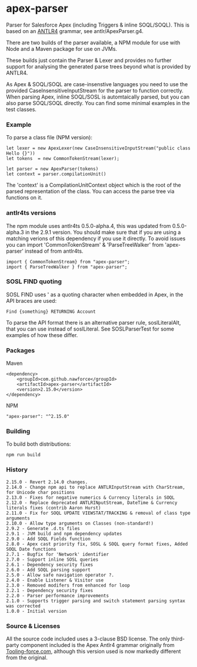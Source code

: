 apex-parser
===========

Parser for Salesforce Apex (including Triggers & inline SOQL/SOQL). This is based on an [ANTLR4](https://www.antlr.org/) grammar, see antlr/ApexParser.g4. 

There are two builds of the parser available, a NPM module for use with Node and a Maven package for use on JVMs.

These builds just contain the Parser & Lexer and provides no further support for analysing the generated parse trees beyond what is provided by ANTLR4. 

As Apex & SOQL/SOQL are case-insenstive languages you need to use the provided CaseInsensitiveInputStream for the parser to function correctly. When parsing Apex, inline SOQL/SOSL is automtaically parsed, but you can also parse SOQL/SOQL directly. You can find some minimal examples in the test classes. 

### Example
To parse a class file (NPM version):

    let lexer = new ApexLexer(new CaseInsensitiveInputStream("public class Hello {}"))
    let tokens  = new CommonTokenStream(lexer);

    let parser = new ApexParser(tokens)
    let context = parser.compilationUnit()

The 'context' is a CompilationUnitContext object which is the root of the parsed representation of the class. You can access the parse tree via functions on it.

### antlr4ts versions

The npm module uses antlr4ts 0.5.0-alpha.4, this was updated from 0.5.0-alpha.3 in the 2.9.1 version. You should make
sure that if you are using a matching verions of this dependency if you use it directly. To avoid issues you can 
import 'CommonTokenStream' & 'ParseTreeWalker' from 'apex-parser' instead of from antlr4ts.

    import { CommonTokenStream} from "apex-parser";
    import { ParseTreeWalker } from "apex-parser";

### SOSL FIND quoting
SOSL FIND uses ' as a quoting character when embedded in Apex, in the API braces are used:

    Find {something} RETURNING Account

To parse the API format there is an alternative parser rule, soslLiteralAlt, that you can use instead of soslLiteral. See SOSLParserTest for some examples of how these differ.

### Packages

Maven

    <dependency>
        <groupId>com.github.nawforce</groupId>
        <artifactId>apex-parser</artifactId>
        <version>2.15.0</version>
    </dependency>

NPM

    "apex-parser": "^2.15.0"

### Building
To build both distributions:

    npm run build

### History
    2.15.0 - Revert 2.14.0 changes.
    2.14.0 - Change npm api to replace ANTLRInputStream with CharStream, for Unicode char positions  
    2.13.0 - Fixes for negative numerics & Currency literals in SOQL 
    2.12.0 - Replace deprecated ANTLRINputStream, DateTime & Currency literals fixes (contrib Aaron Hurst) 
    2.11.0 - Fix for SOQL UPDATE VIEWSTAT/TRACKING & removal of class type arguments
    2.10.0 - Allow type arguments on Classes (non-standard!)
    2.9.2 - Generate .d.ts files 
    2.9.1 - JVM build and npm dependency updates
    2.9.0 - Add SOQL Fields function
    2.8.0 - Apex cast priority fix, SOSL & SOQL query format fixes, Added SOQL Date functions 
    2.7.1 - Bugfix for 'Network' identifier
    2.7.0 - Support inline SOSL queries
    2.6.1 - Dependency security fixes
    2.6.0 - Add SOQL parsing support
    2.5.0 - Allow safe navigation operator ?.
    2.4.0 - Enable Listener & Visitor use
    2.3.0 - Removed modifers from enhanced for loop
    2.2.1 - Dependency security fixes
    2.2.0 - Parser performance improvements
    2.1.0 - Supports trigger parsing and switch statement parsing syntax was corrected
    1.0.0 - Initial version

### Source & Licenses

All the source code included uses a 3-clause BSD license. The only third-party component included is the Apex Antlr4 grammar originally from [Tooling-force.com](https://github.com/neowit/tooling-force.com), although this version used is now markedly different from the original.  
